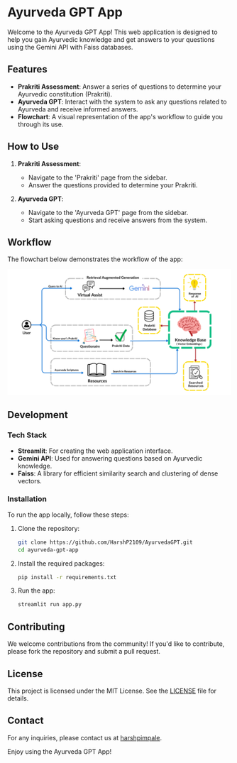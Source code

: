 # Ayurveda GPT App

Welcome to the Ayurveda GPT App! This web application is designed to help you gain Ayurvedic knowledge and get answers to your questions using the Gemini API with Faiss databases.

## Features

- **Prakriti Assessment**: Answer a series of questions to determine your Ayurvedic constitution (Prakriti).
- **Ayurveda GPT**: Interact with the system to ask any questions related to Ayurveda and receive informed answers.
- **Flowchart**: A visual representation of the app's workflow to guide you through its use.

## How to Use

1. **Prakriti Assessment**:
    - Navigate to the 'Prakriti' page from the sidebar.
    - Answer the questions provided to determine your Prakriti.

2. **Ayurveda GPT**:
    - Navigate to the 'Ayurveda GPT' page from the sidebar.
    - Start asking questions and receive answers from the system.

## Workflow

The flowchart below demonstrates the workflow of the app:

![Workflow](Flowchart\AyurvedaGPT.png)

## Development

### Tech Stack

- **Streamlit**: For creating the web application interface.
- **Gemini API**: Used for answering questions based on Ayurvedic knowledge.
- **Faiss**: A library for efficient similarity search and clustering of dense vectors.

### Installation

To run the app locally, follow these steps:

1. Clone the repository:
    ```sh
    git clone https://github.com/HarshP2109/AyurvedaGPT.git
    cd ayurveda-gpt-app
    ```

2. Install the required packages:
    ```sh
    pip install -r requirements.txt
    ```

3. Run the app:
    ```sh
    streamlit run app.py
    ```

## Contributing

We welcome contributions from the community! If you'd like to contribute, please fork the repository and submit a pull request.

## License

This project is licensed under the MIT License. See the [LICENSE](LICENSE) file for details.

## Contact

For any inquiries, please contact us at [harshpimpale](mailto:harshpimpale@gmail.com).

Enjoy using the Ayurveda GPT App!
